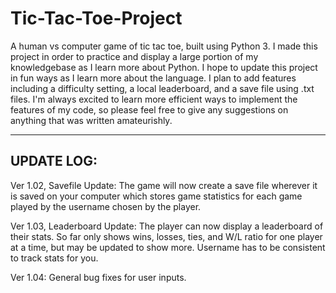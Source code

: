 # Tic-Tac-Toe-Project

A human vs computer game of tic tac toe, built using Python 3. I made this project in order to practice and display 
a large portion of my knowledgebase as I learn more about Python. I hope to update this project in fun ways as I learn
more about the language. I plan to add features including a difficulty setting, a local leaderboard, and a save file 
using .txt files. I'm always excited to learn more efficient ways to implement the features of my code, so please feel 
free to give any suggestions on anything that was written amateurishly.

------
UPDATE LOG:
------
Ver 1.02, Savefile Update:
The game will now create a save file wherever it is saved on your computer which stores game statistics for each game played by the username chosen by the player.

Ver 1.03, Leaderboard Update:
The player can now display a leaderboard of their stats. So far only shows wins, losses, ties, and W/L ratio for one player at a time, but may be updated to show more. Username has to be consistent to track stats for you.

Ver 1.04:
General bug fixes for user inputs.
